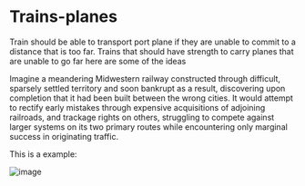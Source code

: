 # Trains-planes
Train should be able to transport port plane if they are unable to commit to a distance that is too far. 
Trains that should have strength to carry planes that are unable to go far here are some of the ideas 

Imagine a meandering Midwestern railway constructed through difficult, sparsely settled territory and soon bankrupt as a result, discovering upon completion that it had been built between the wrong cities. It would attempt to rectify early mistakes through expensive acquisitions of adjoining railroads, and trackage rights on others, struggling to compete against larger systems on its two primary routes while encountering only marginal success in originating traffic. 



This is a example:

![image](https://user-images.githubusercontent.com/87011258/222438787-a9ba7133-c9ba-49c6-9161-c3d0dd6e6e84.png)
